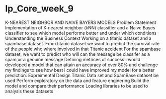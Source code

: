 # Ip_Core_week_9
K-NEAREST NEIGHBOR AND NAIVE BAYERS MODELS Problem Statement Implementation of K-nearest neighbor (kNN) classifier and a Naive Bayes classifier to see which model performs better and under which conditions  Understanding the Business Context Working on a titanic dataset and a spambase dataset.  From titanic dataset we want to predict the survival rate of the people who where involved in that Titanic accident  For the spambase dataset, we want to predict who will can the message be classifer as a spam or a genuine message  Defining metrices of success I would developed a model that can attain an accuracy of over 80% and challenge my findings to see how best i could have improved my model for a better prediction.  Expreimental Design Titanic Data set and SpamBase dataset be used  Perform exploratory on the data and feature enginering  Build the model and compare their performance  Loading libraries to be used to analysis these datasets
